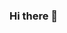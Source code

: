### Hi there 👋 

<!--
![Anurag's GitHub stats](https://github-readme-stats.vercel.app/api?username=AParovyshnaya&theme=cobalt&show_icons=true)
Here are some ideas to get you started:

![Anurag's GitHub stats](https://github-readme-stats.vercel.app/api?username=AParovyshnaya&theme=cobalt&show_icons=true)

outrun обгонять	ocean_dark океан_темный	city_lights огни города
github_dark github_dark	github_dark_dimmed github_dark_dimmed	discord_old_blurple discord_old_blurple
aura_dark aura_dark	panda панда	noctis_minimus noctis_minimus

[![willianrod's wakatime stats](https://github-readme-stats.vercel.app/api/wakatime?username=willianrod)](https://github.com/anuraghazra/github-readme-stats)


- 🔭 I’m currently working on ...
- 🌱 I’m currently learning ...
- 👯 I’m looking to collaborate on ...
- 🤔 I’m looking for help with ...
- 💬 Ask me about ...
- 📫 How to reach me: ...
- 😄 Pronouns: ...
- ⚡ Fun fact: ...
-->

